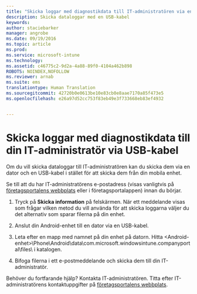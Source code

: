 ```yaml
---
title: "Skicka loggar med diagnostikdata till IT-administratören via en USB-kabel | Microsoft Intune"
description: Skicka dataloggar med en USB-kabel
keywords: 
author: staciebarker
manager: angrobe
ms.date: 09/19/2016
ms.topic: article
ms.prod: 
ms.service: microsoft-intune
ms.technology: 
ms.assetid: c46775c2-9d2a-4a88-89f0-4104a462b898
ROBOTS: NOINDEX,NOFOLLOW
ms.reviewer: arnab
ms.suite: ems
translationtype: Human Translation
ms.sourcegitcommit: 42720b0e0613be10e83cb0e8aae7170a85f473e5
ms.openlocfilehash: e26a97d52cc753f83eb49e3f733668eb83ef4932


---
```



# Skicka loggar med diagnostikdata till din IT-administratör via USB-kabel

Om du vill skicka dataloggar till IT-administratören kan du skicka dem via en dator och en USB-kabel i stället för att skicka dem från din mobila enhet.

 Se till att du har IT-administratörens e-postadress (visas vanligtvis på [företagsportalens webbplats](http://portal.manage.microsoft.com) eller i företagsportalappen) innan du börjar.

1.  Tryck på **Skicka information** på felskärmen. När ett meddelande visas som frågar vilken metod du vill använda för att skicka loggarna väljer du det alternativ som sparar filerna på din enhet.

2.  Anslut din Android-enhet till en dator via en USB-kabel.

3.  Leta efter en mapp med namnet på din enhet på datorn. Hitta &lt;Android-enhet&gt;\Phone\Android\data\com.microsoft.windowsintune.companyportal\files\ i katalogen.

4.  Bifoga filerna i ett e-postmeddelande och skicka dem till din IT-administratör.

Behöver du fortfarande hjälp? Kontakta IT-administratören. Titta efter IT-administratörens kontaktuppgifter på [företagsportalens webbplats](http://portal.manage.microsoft.com).



<!--HONumber=Oct16_HO2-->


